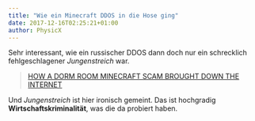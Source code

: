 ```yaml
---
title: "Wie ein Minecraft DDOS in die Hose ging"
date: 2017-12-16T02:25:21+01:00
author: PhysicX
---
```


Sehr interessant, wie ein russischer DDOS dann doch nur ein schrecklich fehlgeschlagener *Jungenstreich* war. 

>[HOW A DORM ROOM MINECRAFT SCAM BROUGHT DOWN THE INTERNET](https://www.wired.com/story/mirai-botnet-minecraft-scam-brought-down-the-internet/)

Und *Jungenstreich* ist hier ironisch gemeint. Das ist hochgradig **Wirtschaftskriminalität**, was die da probiert haben.